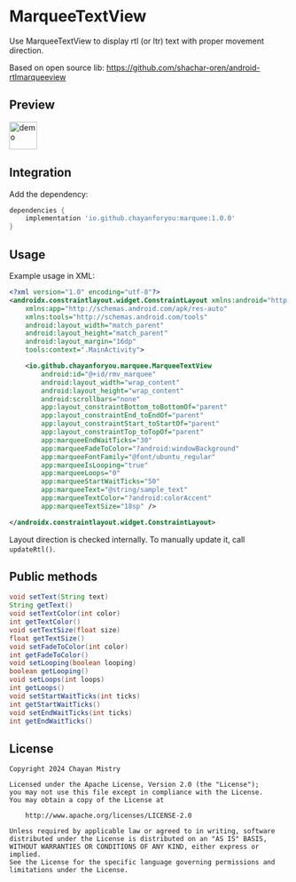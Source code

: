 # MarqueeTextView

Use MarqueeTextView to display rtl (or ltr) text with proper movement direction.

Based on open source lib: https://github.com/shachar-oren/android-rtlmarqueeview

## Preview

<img src="https://github.com/shachar-oren/android-rtlmarqueeview/blob/master/example.gif" alt="demo" height="50px"/>

## Integration

Add the dependency:
```groovy
dependencies {
    implementation 'io.github.chayanforyou:marquee:1.0.0'
}
```
## Usage

Example usage in XML:

```xml
<?xml version="1.0" encoding="utf-8"?>
<androidx.constraintlayout.widget.ConstraintLayout xmlns:android="http://schemas.android.com/apk/res/android"
    xmlns:app="http://schemas.android.com/apk/res-auto"
    xmlns:tools="http://schemas.android.com/tools"
    android:layout_width="match_parent"
    android:layout_height="match_parent"
    android:layout_margin="16dp"
    tools:context=".MainActivity">

    <io.github.chayanforyou.marquee.MarqueeTextView
        android:id="@+id/rmv_marquee"
        android:layout_width="wrap_content"
        android:layout_height="wrap_content"
        android:scrollbars="none"
        app:layout_constraintBottom_toBottomOf="parent"
        app:layout_constraintEnd_toEndOf="parent"
        app:layout_constraintStart_toStartOf="parent"
        app:layout_constraintTop_toTopOf="parent"
        app:marqueeEndWaitTicks="30"
        app:marqueeFadeToColor="?android:windowBackground"
        app:marqueeFontFamily="@font/ubuntu_regular"
        app:marqueeIsLooping="true"
        app:marqueeLoops="0"
        app:marqueeStartWaitTicks="50"
        app:marqueeText="@string/sample_text"
        app:marqueeTextColor="?android:colorAccent"
        app:marqueeTextSize="18sp" />

</androidx.constraintlayout.widget.ConstraintLayout>
```

Layout direction is checked internally. To manually update it, call `updateRtl()`.

## Public methods
```java
void setText(String text)
String getText()
void setTextColor(int color)
int getTextColor()
void setTextSize(float size)
float getTextSize()
void setFadeToColor(int color)
int getFadeToColor()
void setLooping(boolean looping)
boolean getLooping()
void setLoops(int loops)
int getLoops()
void setStartWaitTicks(int ticks)
int getStartWaitTicks()
void setEndWaitTicks(int ticks)
int getEndWaitTicks()
```

## License

```text
Copyright 2024 Chayan Mistry

Licensed under the Apache License, Version 2.0 (the "License");
you may not use this file except in compliance with the License.
You may obtain a copy of the License at

    http://www.apache.org/licenses/LICENSE-2.0

Unless required by applicable law or agreed to in writing, software
distributed under the License is distributed on an "AS IS" BASIS,
WITHOUT WARRANTIES OR CONDITIONS OF ANY KIND, either express or implied.
See the License for the specific language governing permissions and
limitations under the License.
```
